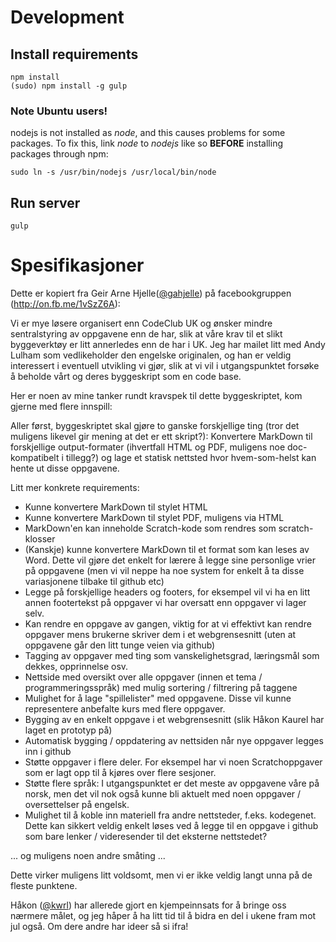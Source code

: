 # Development

## Install requirements
```
npm install
(sudo) npm install -g gulp
```
### Note Ubuntu users!
nodejs is not installed as *node*, and this causes problems for some packages. To fix this, link *node* to *nodejs* like so **BEFORE** installing packages through npm:
```
sudo ln -s /usr/bin/nodejs /usr/local/bin/node
```

## Run server
```
gulp
```


# Spesifikasjoner
Dette er kopiert fra Geir Arne Hjelle([@gahjelle](https://github.com/gahjelle)) på facebookgruppen (http://on.fb.me/1vSzZ6A):

Vi er mye løsere organisert enn CodeClub UK og ønsker mindre sentralstyring av oppgavene enn de har, slik at våre krav til et slikt byggeverktøy er litt annerledes enn de har i UK. Jeg har mailet litt med Andy Lulham som vedlikeholder den engelske originalen, og han er veldig interessert i eventuell utvikling vi gjør, slik at vi vil i utgangspunktet forsøke å beholde vårt og deres byggeskript som en code base.

Her er noen av mine tanker rundt kravspek til dette byggeskriptet, kom gjerne med flere innspill:

Aller først, byggeskriptet skal gjøre to ganske forskjellige ting (tror det muligens likevel gir mening at det er ett skript?): Konvertere MarkDown til forskjellige output-formater (ihvertfall HTML og PDF, muligens noe doc-kompatibelt i tillegg?) og lage et statisk nettsted hvor hvem-som-helst kan hente ut disse oppgavene.

Litt mer konkrete requirements:
- Kunne konvertere MarkDown til stylet HTML
- Kunne konvertere MarkDown til stylet PDF, muligens via HTML
- MarkDown'en kan inneholde Scratch-kode som rendres som scratch-klosser
- (Kanskje) kunne konvertere MarkDown til et format som kan leses av Word. Dette vil gjøre det enkelt for lærere å legge sine personlige vrier på oppgavene (men vi vil neppe ha noe system for enkelt å ta disse variasjonene tilbake til github etc)
- Legge på forskjellige headers og footers, for eksempel vil vi ha en litt annen footertekst på oppgaver vi har oversatt enn oppgaver vi lager selv.
- Kan rendre en oppgave av gangen, viktig for at vi effektivt kan rendre oppgaver mens brukerne skriver dem i et webgrensesnitt (uten at oppgavene går den litt tunge veien via github)
- Tagging av oppgaver med ting som vanskelighetsgrad, læringsmål som dekkes, opprinnelse osv.
- Nettside med oversikt over alle oppgaver (innen et tema / programmeringsspråk) med mulig sortering / filtrering på taggene
- Mulighet for å lage "spillelister" med oppgavene. Disse vil kunne representere anbefalte kurs med flere oppgaver.
- Bygging av en enkelt oppgave i et webgrensesnitt (slik Håkon Kaurel har laget en prototyp på)
- Automatisk bygging / oppdatering av nettsiden når nye oppgaver legges inn i github
- Støtte oppgaver i flere deler. For eksempel har vi noen Scratchoppgaver som er lagt opp til å kjøres over flere sesjoner.
- Støtte flere språk: I utgangspunktet er det meste av oppgavene våre på norsk, men det vil nok også kunne bli aktuelt med noen oppgaver / oversettelser på engelsk.
- Mulighet til å koble inn materiell fra andre nettsteder, f.eks. kodegenet. Dette kan sikkert veldig enkelt løses ved å legge til en oppgave i github som bare lenker / videresender til det eksterne nettstedet?

... og muligens noen andre småting ...

Dette virker muligens litt voldsomt, men vi er ikke veldig langt unna på de fleste punktene.

Håkon ([@kwrl](https://github.com/kwrl)) har allerede gjort en kjempeinnsats for å bringe oss nærmere målet, og jeg håper å ha litt tid til å bidra en del i ukene fram mot jul også. Om dere andre har ideer så si ifra!
